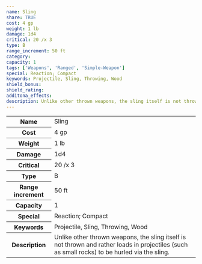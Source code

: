 ```yaml
---
name: Sling
share: TRUE
cost: 4 gp
weight: 1 lb
damage: 1d4
critical: 20 /x 3
type: B
range_increment: 50 ft
category: 
capacity: 1
tags: ['Weapons', 'Ranged', 'Simple-Weapon']
special: Reaction; Compact
keywords: Projectile, Sling, Throwing, Wood
shield_bonus: 
shield_rating: 
additona_effects: 
description: Unlike other thrown weapons, the sling itself is not thrown and rather loads in projectiles (such as small rocks) to be hurled via the sling.
---
```

<p><span style="overflow-x: auto;"><table><tbody><tr><th>Name</th><td>Sling</td></tr><tr><th>Cost</th><td>4 gp</td></tr><tr><th>Weight</th><td>1 lb</td></tr><tr><th>Damage</th><td>1d4</td></tr><tr><th>Critical</th><td>20 /x 3</td></tr><tr><th>Type</th><td>B</td></tr><tr><th>Range increment</th><td>50 ft</td></tr><tr><th>Capacity</th><td>1</td></tr><tr><th>Special</th><td>Reaction; Compact</td></tr><tr><th>Keywords</th><td>Projectile, Sling, Throwing, Wood</td></tr><tr><th>Description</th><td>Unlike other thrown weapons, the sling itself is not thrown and rather loads in projectiles (such as small rocks) to be hurled via the sling.</td></tr></tbody></table></span></p>